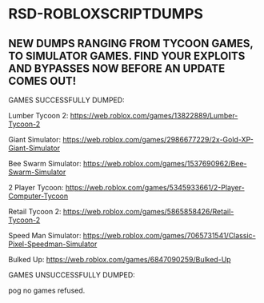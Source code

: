 # RSD-ROBLOXSCRIPTDUMPS
## NEW DUMPS RANGING FROM TYCOON GAMES, TO SIMULATOR GAMES. FIND YOUR EXPLOITS AND BYPASSES NOW BEFORE AN UPDATE COMES OUT!

GAMES SUCCESSFULLY DUMPED:

Lumber Tycoon 2:
https://web.roblox.com/games/13822889/Lumber-Tycoon-2

Giant Simulator:
https://web.roblox.com/games/2986677229/2x-Gold-XP-Giant-Simulator

Bee Swarm Simulator:
https://web.roblox.com/games/1537690962/Bee-Swarm-Simulator

2 Player Tycoon:
https://web.roblox.com/games/5345933661/2-Player-Computer-Tycoon

Retail Tycoon 2:
https://web.roblox.com/games/5865858426/Retail-Tycoon-2

Speed Man Simulator:
https://web.roblox.com/games/7065731541/Classic-Pixel-Speedman-Simulator

Bulked Up:
https://web.roblox.com/games/6847090259/Bulked-Up

GAMES UNSUCCESSFULLY DUMPED:

pog no games refused.
